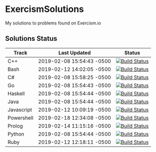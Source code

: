 # ExercismSolutions
My solutions to problems found on Exercism.io

## Solutions Status

| Track | Last Updated | Status |
| --- | --- | --- |
| C++ | 2019-02-08 15:54:43 -0500 | [![Build Status](https://travis-ci.com/cmccandless/ExercismSolutions-cpp.svg?branch=master)](https://travis-ci.com/cmccandless/ExercismSolutions-cpp) |
| Bash | 2019-02-12 14:02:05 -0500 | [![Build Status](https://travis-ci.com/cmccandless/ExercismSolutions-bash.svg?branch=master)](https://travis-ci.com/cmccandless/ExercismSolutions-bash) |
| C# | 2019-02-08 15:58:25 -0500 | [![Build Status](https://travis-ci.com/cmccandless/ExercismSolutions-csharp.svg?branch=master)](https://travis-ci.com/cmccandless/ExercismSolutions-csharp) |
| Go | 2019-02-08 15:54:43 -0500 | [![Build Status](https://travis-ci.com/cmccandless/ExercismSolutions-go.svg?branch=master)](https://travis-ci.com/cmccandless/ExercismSolutions-go) |
| Haskell | 2019-02-08 15:54:44 -0500 | [![Build Status](https://travis-ci.com/cmccandless/ExercismSolutions-haskell.svg?branch=master)](https://travis-ci.com/cmccandless/ExercismSolutions-haskell) |
| Java | 2019-02-08 15:54:44 -0500 | [![Build Status](https://travis-ci.com/cmccandless/ExercismSolutions-java.svg?branch=master)](https://travis-ci.com/cmccandless/ExercismSolutions-java) |
| Javascript | 2019-02-12 10:09:19 -0500 | [![Build Status](https://travis-ci.com/cmccandless/ExercismSolutions-javascript.svg?branch=master)](https://travis-ci.com/cmccandless/ExercismSolutions-javascript) |
| Powershell | 2019-02-18 12:34:08 -0500 | [![Build Status](https://travis-ci.com/cmccandless/ExercismSolutions-powershell.svg?branch=master)](https://travis-ci.com/cmccandless/ExercismSolutions-powershell) |
| Prolog | 2019-02-14 11:15:16 -0500 | [![Build Status](https://travis-ci.com/cmccandless/ExercismSolutions-prolog.svg?branch=master)](https://travis-ci.com/cmccandless/ExercismSolutions-prolog) |
| Python | 2019-02-08 15:54:44 -0500 | [![Build Status](https://travis-ci.com/cmccandless/ExercismSolutions-python.svg?branch=master)](https://travis-ci.com/cmccandless/ExercismSolutions-python) |
| Ruby | 2019-02-12 12:18:11 -0500 | [![Build Status](https://travis-ci.com/cmccandless/ExercismSolutions-ruby.svg?branch=master)](https://travis-ci.com/cmccandless/ExercismSolutions-ruby) |
